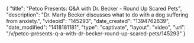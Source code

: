 {
    "title": "Petco Presents: Q&A with Dr. Becker - Round Up Scared Pets",
    "description": "Dr. Marty Becker discusses what to do with a dog suffering from anxiety.",
    "videoid": "145293",
    "date_created": "1394762639",
    "date_modified": "1418181181",
    "type": "captivate",
    "layout": "video",
    "url": "\/v\/petco-presents-q-a-with-dr-becker-round-up-scared-pets\/145293"
}